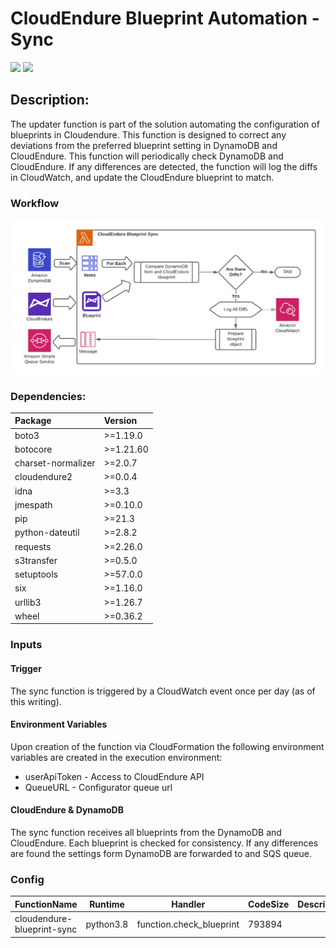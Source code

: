 # CloudEndure Blueprint Automation - Sync
![](https://img.shields.io/badge/Function%20Status-Complete-green)
![](https://img.shields.io/badge/Python%20Version-3.8-blue)

## Description:
The updater function is part of the solution automating the configuration of blueprints in Cloudendure. This function is designed to correct any deviations from the preferred blueprint setting in DynamoDB and CloudEndure. This function will periodically check DynamoDB and CloudEndure. If any differences are detected, the function will log the diffs in CloudWatch, and update the CloudEndure blueprint to match.


### Workflow
![Function Workflow](workflow.png)

### Dependencies:

| Package | Version |
|:--|:--|
| boto3 | >=1.19.0 |
| botocore | >=1.21.60 |
| charset-normalizer | >=2.0.7|
| cloudendure2 | >=0.0.4|
| idna | >=3.3|
| jmespath | >=0.10.0 |
| pip | >=21.3 |
| python-dateutil | >=2.8.2 |
| requests | >=2.26.0|
| s3transfer | >=0.5.0 |
| setuptools | >=57.0.0 |
| six | >=1.16.0 |
| urllib3 | >=1.26.7 |
| wheel | >=0.36.2 |


### Inputs

#### Trigger
The sync function is triggered by a CloudWatch event once per day (as of this writing). 

#### Environment Variables
Upon creation of the function via CloudFormation the following environment variables are created in the execution environment:
- userApiToken - Access to CloudEndure API
- QueueURL - Configurator queue url


#### CloudEndure & DynamoDB 
The sync function receives all blueprints from the DynamoDB and CloudEndure. Each blueprint is checked for consistency. If any differences are found the settings form DynamoDB are forwarded to and SQS queue.

### Config
|FunctionName                      |Runtime  |Handler                 |CodeSize|Description|Timeout|MemorySize|PackageType|
|----------------------------------|---------|------------------------|--------|-----------|-------|----------|-----------|
|cloudendure-blueprint-sync        |python3.8|function.check_blueprint|793894  |           |30     |128       |Zip        |



